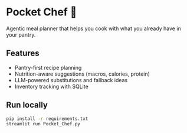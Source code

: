 # Pocket Chef 🍳

Agentic meal planner that helps you cook with what you already have in your pantry.

## Features
- Pantry-first recipe planning
- Nutrition-aware suggestions (macros, calories, protein)
- LLM-powered substitutions and fallback ideas
- Inventory tracking with SQLite

## Run locally
```bash
pip install -r requirements.txt
streamlit run Pocket_Chef.py
